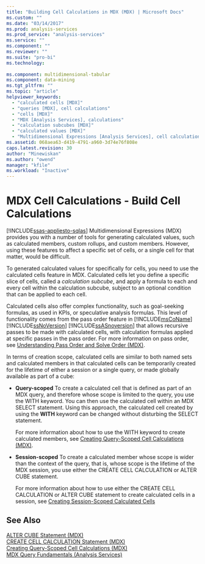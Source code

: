 ```yaml
---
title: "Building Cell Calculations in MDX (MDX) | Microsoft Docs"
ms.custom: ""
ms.date: "03/14/2017"
ms.prod: analysis-services
ms.prod_service: "analysis-services"
ms.service: ""
ms.component: ""
ms.reviewer: ""
ms.suite: "pro-bi"
ms.technology: 
  
ms.component: multidimensional-tabular
ms.component: data-mining
ms.tgt_pltfrm: ""
ms.topic: "article"
helpviewer_keywords: 
  - "calculated cells [MDX]"
  - "queries [MDX], cell calculations"
  - "cells [MDX]"
  - "MDX [Analysis Services], calculations"
  - "calculation subcubes [MDX]"
  - "calculated values [MDX]"
  - "Multidimensional Expressions [Analysis Services], cell calculations"
ms.assetid: 068aea63-d419-4791-a960-3d74e76f808e
caps.latest.revision: 30
author: "Minewiskan"
ms.author: "owend"
manager: "kfile"
ms.workload: "Inactive"
---
```

# MDX Cell Calculations - Build Cell Calculations
[!INCLUDE[ssas-appliesto-sqlas](../../../includes/ssas-appliesto-sqlas.md)]
  Multidimensional Expressions (MDX) provides you with a number of tools for generating calculated values, such as calculated members, custom rollups, and custom members. However, using these features to affect a specific set of cells, or a single cell for that matter, would be difficult.  
  
 To generated calculated values for specifically for cells, you need to use the calculated cells feature in MDX. Calculated cells let you define a specific slice of cells, called a *calculation subcube*, and apply a formula to each and every cell within the calculation subcube, subject to an optional condition that can be applied to each cell.  
  
 Calculated cells also offer complex functionality, such as goal-seeking formulas, as used in KPIs, or speculative analysis formulas. This level of functionality comes from the pass order feature in [!INCLUDE[msCoName](../../../includes/msconame-md.md)] [!INCLUDE[ssNoVersion](../../../includes/ssnoversion-md.md)] [!INCLUDE[ssASnoversion](../../../includes/ssasnoversion-md.md)] that allows recursive passes to be made with calculated cells, with calculation formulas applied at specific passes in the pass order. For more information on pass order, see [Understanding Pass Order and Solve Order &#40;MDX&#41;](../../../analysis-services/multidimensional-models/mdx/mdx-data-manipulation-understanding-pass-order-and-solve-order.md).  
  
 In terms of creation scope, calculated cells are similar to both named sets and calculated members in that calculated cells can be temporarily created for the lifetime of either a session or a single query, or made globally available as part of a cube:  
  
-   **Query-scoped** To create a calculated cell that is defined as part of an MDX query, and therefore whose scope is limited to the query, you use the WITH keyword. You can then use the calculated cell within an MDX SELECT statement. Using this approach, the calculated cell created by using the **WITH** keyword can be changed without disturbing the SELECT statement.  
  
     For more information about how to use the WITH keyword to create calculated members, see [Creating Query-Scoped Cell Calculations &#40;MDX&#41;](../../../analysis-services/multidimensional-models/mdx/mdx-cell-calculations-query-scoped-cell-calculations.md).  
  
-   **Session-scoped** To create a calculated member whose scope is wider than the context of the query, that is, whose scope is the lifetime of the MDX session, you use either the CREATE CELL CALCULATION or ALTER CUBE statement.  
  
     For more information about how to use either the CREATE CELL CALCULATION or ALTER CUBE statement to create calculated cells in a session, see [Creating Session-Scoped Calculated Cells](../../../analysis-services/multidimensional-models/mdx/mdx-cell-calculations-session-scoped-calculated-cells.md)  
  
## See Also  
 [ALTER CUBE Statement &#40;MDX&#41;](../../../mdx/mdx-data-definition-alter-cube.md)   
 [CREATE CELL CALCULATION Statement &#40;MDX&#41;](../../../mdx/mdx-data-definition-create-cell-calculation.md)   
 [Creating Query-Scoped Cell Calculations &#40;MDX&#41;](../../../analysis-services/multidimensional-models/mdx/mdx-cell-calculations-query-scoped-cell-calculations.md)   
 [MDX Query Fundamentals &#40;Analysis Services&#41;](../../../analysis-services/multidimensional-models/mdx/mdx-query-fundamentals-analysis-services.md)  
  
  
